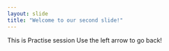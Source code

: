 ```yaml
---
layout: slide
title: "Welcome to our second slide!"
---
```

This is Practise session
Use the left arrow to go back!
